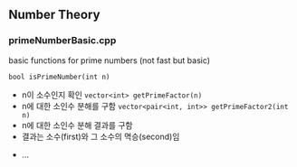 ## Number Theory

### primeNumberBasic.cpp
basic functions for prime numbers (not fast but basic)

`bool isPrimeNumber(int n)`
 - n이 소수인지 확인
`vector<int> getPrimeFactor(n)`
 - n에 대한 소인수 분해를 구함 
`vector<pair<int, int>> getPrimeFactor2(int n)`
 - n에 대한 소인수 분해 결과를 구함
 - 결과는 소수(first)와 그 소수의 멱승(second)임 

* ...

